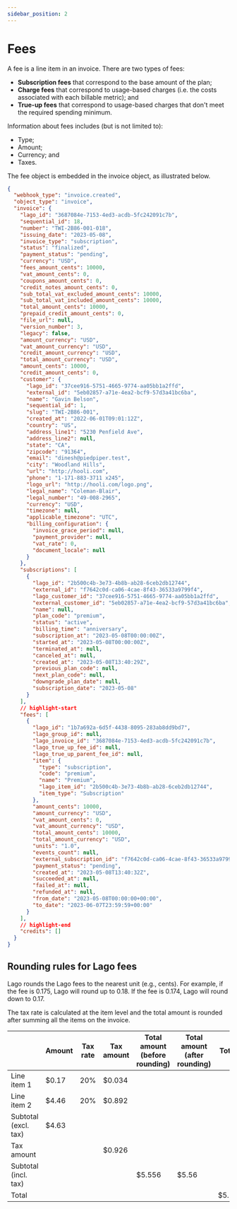 ```yaml
---
sidebar_position: 2
---
```


# Fees
A fee is a line item in an invoice. There are two types of fees:
- **Subscription fees** that correspond to the base amount of the plan;
- **Charge fees** that correspond to usage-based charges (i.e. the costs associated with each billable metric); and
- **True-up fees** that correspond to usage-based charges that don't meet the required spending minimum.

Information about fees includes (but is not limited to):
- Type;
- Amount;
- Currency; and
- Taxes.

The fee object is embedded in the invoice object, as illustrated below.

```json title="Fee object as shown in the invoice object"
{
  "webhook_type": "invoice.created",
  "object_type": "invoice",
  "invoice": {
    "lago_id": "3687084e-7153-4ed3-acdb-5fc242091c7b",
    "sequential_id": 18,
    "number": "TWI-2B86-001-018",
    "issuing_date": "2023-05-08",
    "invoice_type": "subscription",
    "status": "finalized",
    "payment_status": "pending",
    "currency": "USD",
    "fees_amount_cents": 10000,
    "vat_amount_cents": 0,
    "coupons_amount_cents": 0,
    "credit_notes_amount_cents": 0,
    "sub_total_vat_excluded_amount_cents": 10000,
    "sub_total_vat_included_amount_cents": 10000,
    "total_amount_cents": 10000,
    "prepaid_credit_amount_cents": 0,
    "file_url": null,
    "version_number": 3,
    "legacy": false,
    "amount_currency": "USD",
    "vat_amount_currency": "USD",
    "credit_amount_currency": "USD",
    "total_amount_currency": "USD",
    "amount_cents": 10000,
    "credit_amount_cents": 0,
    "customer": {
      "lago_id": "37cee916-5751-4665-9774-aa05bb1a2ffd",
      "external_id": "5eb02857-a71e-4ea2-bcf9-57d3a41bc6ba",
      "name": "Gavin Belson",
      "sequential_id": 1,
      "slug": "TWI-2B86-001",
      "created_at": "2022-06-01T09:01:12Z",
      "country": "US",
      "address_line1": "5230 Penfield Ave",
      "address_line2": null,
      "state": "CA",
      "zipcode": "91364",
      "email": "dinesh@piedpiper.test",
      "city": "Woodland Hills",
      "url": "http://hooli.com",
      "phone": "1-171-883-3711 x245",
      "logo_url": "http://hooli.com/logo.png",
      "legal_name": "Coleman-Blair",
      "legal_number": "49-008-2965",
      "currency": "USD",
      "timezone": null,
      "applicable_timezone": "UTC",
      "billing_configuration": {
        "invoice_grace_period": null,
        "payment_provider": null,
        "vat_rate": 0,
        "document_locale": null
      }
    },
    "subscriptions": [
      {
        "lago_id": "2b500c4b-3e73-4b8b-ab28-6ceb2db12744",
        "external_id": "f7642c0d-ca06-4cae-8f43-36533a9799f4",
        "lago_customer_id": "37cee916-5751-4665-9774-aa05bb1a2ffd",
        "external_customer_id": "5eb02857-a71e-4ea2-bcf9-57d3a41bc6ba",
        "name": null,
        "plan_code": "premium",
        "status": "active",
        "billing_time": "anniversary",
        "subscription_at": "2023-05-08T00:00:00Z",
        "started_at": "2023-05-08T00:00:00Z",
        "terminated_at": null,
        "canceled_at": null,
        "created_at": "2023-05-08T13:40:29Z",
        "previous_plan_code": null,
        "next_plan_code": null,
        "downgrade_plan_date": null,
        "subscription_date": "2023-05-08"
      }
    ],
    // highlight-start
    "fees": [
      {
        "lago_id": "1b7a692a-6d5f-4438-8095-283ab8dd9bd7",
        "lago_group_id": null,
        "lago_invoice_id": "3687084e-7153-4ed3-acdb-5fc242091c7b",
        "lago_true_up_fee_id": null,
        "lago_true_up_parent_fee_id": null,
        "item": {
          "type": "subscription",
          "code": "premium",
          "name": "Premium",
          "lago_item_id": "2b500c4b-3e73-4b8b-ab28-6ceb2db12744",
          "item_type": "Subscription"
        },
        "amount_cents": 10000,
        "amount_currency": "USD",
        "vat_amount_cents": 0,
        "vat_amount_currency": "USD",
        "total_amount_cents": 10000,
        "total_amount_currency": "USD",
        "units": "1.0",
        "events_count": null,
        "external_subscription_id": "f7642c0d-ca06-4cae-8f43-36533a9799f4",
        "payment_status": "pending",
        "created_at": "2023-05-08T13:40:32Z",
        "succeeded_at": null,
        "failed_at": null,
        "refunded_at": null,
        "from_date": "2023-05-08T00:00:00+00:00",
        "to_date": "2023-06-07T23:59:59+00:00"
      }
    ],
    // highlight-end
    "credits": []
  }
}
```

## Rounding rules for Lago fees
Lago rounds the Lago fees to the nearest unit (e.g., cents). For example, if the fee is 0.175, Lago will round up to 0.18. If the fee is 0.174, Lago will round down to 0.17.

The tax rate is calculated at the item level and the total amount is rounded after summing all the items on the invoice.

|                      | Amount | Tax rate | Tax amount | Total amount (before rounding) | Total amount (after rounding) | Total |
|----------------------|--------|----------|------------|--------------------------------|-------------------------------|-------|
| Line item 1          | $0.17  | 20%      | $0.034     |                                |                               |       |
| Line item 2          | $4.46  | 20%      | $0.892     |                                |                               |       |
| Subtotal (excl. tax) | $4.63  |          |            |                                |                               |       |
| Tax amount           |        |          | $0.926     |                                |                               |       |
| Subtotal (incl. tax) |        |          |            | $5.556                         | $5.56                         |       |
| Total                |        |          |            |                                |                               | $5.56 |